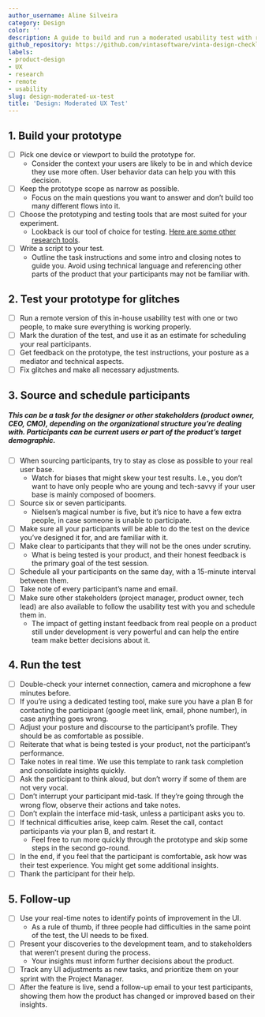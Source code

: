 ```yaml
---
author_username: Aline Silveira
category: Design
color: ''
description: A guide to build and run a moderated usability test with remote participants.
github_repository: https://github.com/vintasoftware/vinta-design-checklists/tree/master/remote-moderated-ux-test
labels:
- product-design
- UX
- research
- remote
- usability
slug: design-moderated-ux-test
title: 'Design: Moderated UX Test'
---
```

## 1. Build your prototype
* [ ] Pick one device or viewport to build the prototype for. 
    * Consider the context your users are likely to be in and which device they use more often. User behavior data can help you with this decision.
* [ ] Keep the prototype scope as narrow as possible.
    * Focus on the main questions you want to answer and don’t build too many different flows into it. 
* [ ] Choose the prototyping and testing tools that are most suited for your experiment.
    * Lookback is our tool of choice for testing. [Here are some other research tools](https://www.userinterviews.com/ux-research-field-guide-chapter/user-research-tools#toc-element-5).
* [ ] Write a script to your test.
    * Outline the task instructions and some intro and closing notes to guide you. Avoid using technical language and referencing other parts of the product that your participants may not be familiar with. 

## 2. Test your prototype for glitches
* [ ] Run a remote version of this in-house usability test with one or two people, to make sure everything is working properly.
* [ ] Mark the duration of the test, and use it as an estimate for scheduling your real participants.
* [ ] Get feedback on the prototype, the test instructions, your posture as a mediator and technical aspects.
* [ ] Fix glitches and make all necessary adjustments.

## 3. Source and schedule participants
##### This can be a task for the designer or other stakeholders (product owner, CEO, CMO), depending on the organizational structure you’re dealing with. Participants can be current users or part of the product’s target demographic.

* [ ] When sourcing participants, try to stay as close as possible to your real user base.
    * Watch for biases that might skew your test results. I.e., you don’t want to have only people who are young and tech-savvy if your user base is mainly composed of boomers. 
* [ ] Source six or seven participants.
    * Nielsen’s magical number is five, but it’s nice to have a few extra people, in case someone is unable to participate.
* [ ] Make sure all your participants will be able to do the test on the device you’ve designed it for, and are familiar with it.
* [ ] Make clear to participants that they will not be the ones under scrutiny. 
    * What is being tested is your product, and their honest feedback is the primary goal of the test session.
* [ ] Schedule all your participants on the same day, with a 15-minute interval between them.
* [ ] Take note of every participant’s name and email.
* [ ] Make sure other stakeholders (project manager, product owner, tech lead) are also available to follow the usability test with you and schedule them in.
    * The impact of getting instant feedback from real people on a product still under development is very powerful and can help the entire team make better decisions about it.

## 4. Run the test
* [ ] Double-check your internet connection, camera and microphone a few minutes before. 
* [ ] If you’re using a dedicated testing tool, make sure you have a plan B for contacting the participant (google meet link, email, phone number), in case anything goes wrong.
* [ ] Adjust your posture and discourse to the participant’s profile. They should be as comfortable as possible.
* [ ] Reiterate that what is being tested is your product, not the participant’s performance. 
* [ ] Take notes in real time. We use this template to rank task completion and consolidate insights quickly.
* [ ] Ask the participant to think aloud, but don’t worry if some of them are not very vocal.
* [ ] Don’t interrupt your participant mid-task. If they’re going through the wrong flow, observe their actions and take notes.
* [ ] Don’t explain the interface mid-task, unless a participant asks you to.
* [ ] If technical difficulties arise, keep calm. Reset the call, contact participants via your plan B, and restart it.
    * Feel free to run more quickly through the prototype and skip some steps in the second go-round.
* [ ] In the end, if you feel that the participant is comfortable, ask how was their test experience. You might get some additional insights.
* [ ] Thank the participant for their help.

## 5. Follow-up
* [ ] Use your real-time notes to identify points of improvement in the UI. 
    * As a rule of thumb, if three people had difficulties in the same point of the test, the UI needs to be fixed. 
* [ ] Present your discoveries to the development team, and to stakeholders that weren’t present during the process.
    *  Your insights must inform further decisions about the product. 
* [ ] Track any UI adjustments as new tasks, and prioritize them on your sprint with the Project Manager.
* [ ] After the feature is live, send a follow-up email to your test participants, showing them how the product has changed or improved based on their insights.
